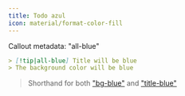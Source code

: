 ```yaml
---
title: Todo azul
icon: material/format-color-fill
---
```


Callout metadata: "all-blue"

```md
> [!tip|all-blue] Title will be blue
> The background color will be blue
```
> Shorthand for both ["bg-blue"](../bg-styling/page-2.md)
> and ["title-blue"](../title-styling/page-2.md)

